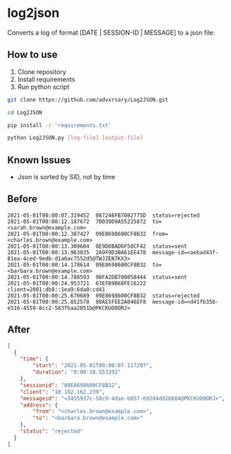 # log2json
Converts a log of format [DATE | SESSION-ID | MESSAGE] to a json file:

## How to use

1. Clone repository
2. Install requirements 
3. Run python script

```bash
git clone https://github.com/advxrsary/Log2JSON.git

cd Log2JSON

pip install -r 'requirements.txt'

python Log2JSON.py [log-file] [output-file]
```

## Known Issues
+ Json is sorted by SID, not by time

## Before
```ls
2021-05-01T00:00:07.319452  087246FB7082775D  status=rejected
2021-05-01T00:00:12.187672  70039D9A55225872  to=<sarah.brown@example.com>
2021-05-01T00:00:12.387427  09E8698600CF8B32  from=<charles.brown@example.com>
2021-05-01T00:00:13.309684  0E9D8BAD6F58CF42  status=sent
2021-05-01T00:00:13.963835  2A9F9D3BA61EE478  message-id=<aebad43f-81ea-4ced-9edb-d1a6ac7552d5@TWJZEN7KX3>
2021-05-01T00:00:14.178614  09E8698600CF8B32  to=<barbara.brown@example.com>
2021-05-01T00:00:14.788593  98FA2DB700058444  status=sent
2021-05-01T00:00:24.953721  63EFB9B68FE16222  client=2001:db8::1ea9:6da0:cd41
2021-05-01T00:00:25.670689  09E8698600CF8B32  status=rejected
2021-05-01T00:00:25.852578  80AE5FEE2A046EF8  message-id=<d41fb35b-e516-4559-8cc2-583fbaa2051b@PKCKUO0ORJ>
```
## After
```json
[
  {
    "time": {
        "start": "2021-05-01T00:00:07.117297",
        "duration": "0:00:18.553392"
    },
    "sessionid": "09E8698600CF8B32",
    "client": "10.192.162.239",
    "messageid": "<3455937c-58c9-4dae-b057-692d4dd26684@PKCKUO0ORJ>",
    "address": {
        "from": "<charles.brown@example.com>",
        "to": "<barbara.brown@example.com>"
    },
    "status": "rejected"
  }
]
```
